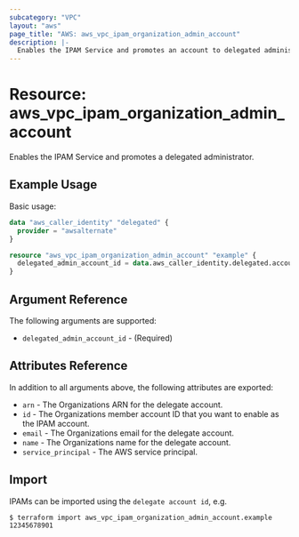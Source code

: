 ```yaml
---
subcategory: "VPC"
layout: "aws"
page_title: "AWS: aws_vpc_ipam_organization_admin_account"
description: |-
  Enables the IPAM Service and promotes an account to delegated administrator for the service.
---
```


# Resource: aws_vpc_ipam_organization_admin_account

Enables the IPAM Service and promotes a delegated administrator.

## Example Usage

Basic usage:

```terraform
data "aws_caller_identity" "delegated" {
  provider = "awsalternate"
}

resource "aws_vpc_ipam_organization_admin_account" "example" {
  delegated_admin_account_id = data.aws_caller_identity.delegated.account_id
}
```

## Argument Reference

The following arguments are supported:

* `delegated_admin_account_id` - (Required)

## Attributes Reference

In addition to all arguments above, the following attributes are exported:

* `arn` - The Organizations ARN for the delegate account.
* `id` - The Organizations member account ID that you want to enable as the IPAM account.
* `email` - The Organizations email for the delegate account.
* `name` - The Organizations name for the delegate account.
* `service_principal` - The AWS service principal.

## Import

IPAMs can be imported using the `delegate account id`, e.g.

```
$ terraform import aws_vpc_ipam_organization_admin_account.example 12345678901
```
